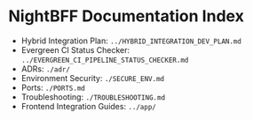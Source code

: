 # NightBFF Documentation Index

- Hybrid Integration Plan: `../HYBRID_INTEGRATION_DEV_PLAN.md`
- Evergreen CI Status Checker: `../EVERGREEN_CI_PIPELINE_STATUS_CHECKER.md`
- ADRs: `./adr/`
- Environment Security: `./SECURE_ENV.md`
- Ports: `./PORTS.md`
- Troubleshooting: `./TROUBLESHOOTING.md`
- Frontend Integration Guides: `../app/`
